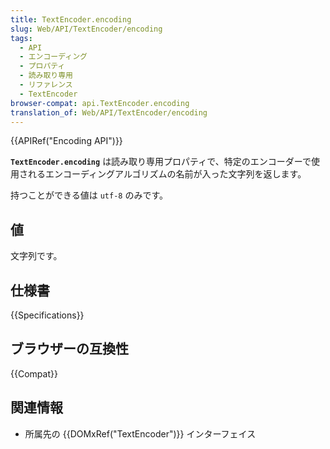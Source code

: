 ```yaml
---
title: TextEncoder.encoding
slug: Web/API/TextEncoder/encoding
tags:
  - API
  - エンコーディング
  - プロパティ
  - 読み取り専用
  - リファレンス
  - TextEncoder
browser-compat: api.TextEncoder.encoding
translation_of: Web/API/TextEncoder/encoding
---
```

{{APIRef("Encoding API")}}

**`TextEncoder.encoding`** は読み取り専用プロパティで、特定のエンコーダーで使用されるエンコーディングアルゴリズムの名前が入った文字列を返します。

持つことができる値は `utf-8` のみです。

## 値

文字列です。

## 仕様書

{{Specifications}}

## ブラウザーの互換性

{{Compat}}

## 関連情報

- 所属先の {{DOMxRef("TextEncoder")}} インターフェイス
